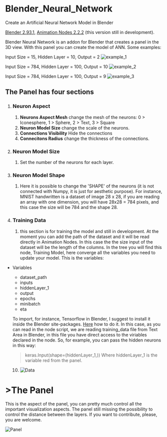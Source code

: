 # Blender_Neural_Network
Create an Artificial Neural Network Model in Blender

[Blender 2.93.1](https://www.blender.org), [Animation Nodes 2.2.2](https://animation-nodes.com) (this version still in development).

Blender Neural Network is an addon for Blender that creates a panel in the 3D view. With this panel you can create the model of ANN.
Some examples:

Input Size = 15, Hidden Layer  = 10, Output = 2
![example_1](https://github.com/barckley75/Blender_Neural_Network/blob/f3a5fdac246f53f01116a1ac503aba048343dbd2/ANN_3.jpg)

Input Size = 784, Hidden Layer  = 100, Output = 10
![example_2](https://github.com/barckley75/Blender_Neural_Network/blob/f3a5fdac246f53f01116a1ac503aba048343dbd2/ANN_2.jpg)

Input Size = 784, Hidden Layer  = 100, Output = 9
![example_3](https://github.com/barckley75/Blender_Neural_Network/blob/f3a5fdac246f53f01116a1ac503aba048343dbd2/ANN_1.jpg)

<h2>The Panel has four sections</h2>

1. **<h3>Neuron Aspect</h3>**
   1. **Neurons Aspect Mesh** change the mesh of the neurons: 0 > Iconesphere, 1 > Sphere, 2 > Text, 3 > Square
   2. **Neuron Model Size** change the scale of the neurons.
   3. **Connections Visibility** Hide the connections
   4. **Connecitons Radius** change the thickness of the connections. 
2. **<h3>Neuron Model Size</h3>**
   1. Set the number of the neurons for each layer.
3. **<h3>Neuron Model Shape</h3>**
   1. Here it is possible to change the 'SHAPE' of the neurons (it is not connected with Numpy, it is just for aesthetic purpose). For instance, MNIST handwritten is a dataset of image 28 x 28, if you are reading an array with one dimension, you will have 28x28 = 784 pixels, and this case the size will be 784 and the shape 28.
4. **<h3>Training Data</h3>**
   1. this section is for training the model and still in development. At the moment you can add the path of the dataset and it will be read directly in Animation Nodes. In this case the the size input of the dataset will be the length of the columns. In the tree you will find this node, Training Model, here converge all the variables you need to update your model. This is the variables:

* Variables
  * dataset_path
  * inputs
  * hiddenLayer_1
  * output
  * epochs
  * minibatch
  * eta
   
   To import, for instance, Tensorflow in Blender, I suggest to install it inside the Blender site-packages. [Here](https://stackoverflow.com/questions/68297161/creating-a-blender-mesh-directly-from-numpy-data/68330437#68330437) how to do it.
   In this case, as you can read in the node script, we are reading training_data file from Text Area in Blender, in this file you have direct access to the viriables declared in the node. So, for example, you can pass the hidden neurons in this way: 
   >keras.Input(shape=(hiddenLayer_1,))
  Where hiddenLayer_1 is the variable red from the panel. 
   
   10. ![Data](https://github.com/barckley75/Blender_Neural_Network/blob/d7ec4d06196605717da7b04d550751890a0f32fc/AN_Script_training_model.png)

<h1>>The Panel</h1>
This is the aspect of the panel, you can pretty much control all the important visualization aspects. The panel still missing the possibility to control the distance between the layers. If you want to contribute, please, you are welcome.

![Panel](https://github.com/barckley75/Blender_Neural_Network/blob/1baf0de336c445f8e7f8b610caf3ad9039fe85b4/panel.png)
